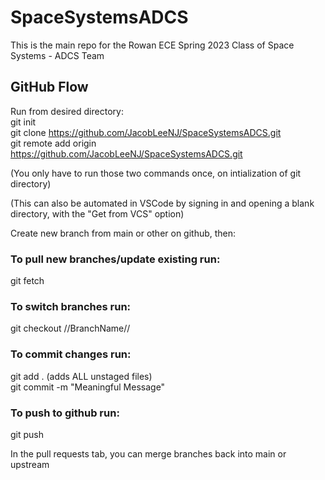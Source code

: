 # SpaceSystemsADCS
This is the main repo for the Rowan ECE Spring 2023 Class of Space Systems - ADCS Team

## GitHub Flow
Run from desired directory:<br>
git init <br>
git clone https://github.com/JacobLeeNJ/SpaceSystemsADCS.git <br>
git remote add origin  https://github.com/JacobLeeNJ/SpaceSystemsADCS.git <br>


(You only have to run those two commands once, on intialization of git directory) <br>

(This can also be automated in VSCode by signing in and opening a blank directory, with the "Get from VCS" option) <br>

Create new branch from main or other on github, then: <br>

### To pull new branches/update existing run: <br>
git fetch <br>

### To switch branches run:<br>
git checkout //BranchName// <br>

### To commit changes run:<br>
git add . (adds ALL unstaged files) <br>
git commit -m "Meaningful Message" <br>

### To push to github run: <br>
git push <br>

In the pull requests tab, you can merge branches back into main or upstream


